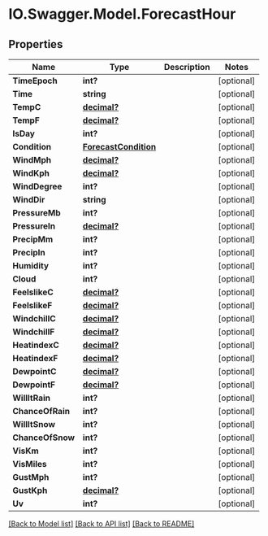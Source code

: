 # IO.Swagger.Model.ForecastHour
## Properties

Name | Type | Description | Notes
------------ | ------------- | ------------- | -------------
**TimeEpoch** | **int?** |  | [optional] 
**Time** | **string** |  | [optional] 
**TempC** | [**decimal?**](BigDecimal.md) |  | [optional] 
**TempF** | [**decimal?**](BigDecimal.md) |  | [optional] 
**IsDay** | **int?** |  | [optional] 
**Condition** | [**ForecastCondition**](ForecastCondition.md) |  | [optional] 
**WindMph** | [**decimal?**](BigDecimal.md) |  | [optional] 
**WindKph** | [**decimal?**](BigDecimal.md) |  | [optional] 
**WindDegree** | **int?** |  | [optional] 
**WindDir** | **string** |  | [optional] 
**PressureMb** | **int?** |  | [optional] 
**PressureIn** | [**decimal?**](BigDecimal.md) |  | [optional] 
**PrecipMm** | **int?** |  | [optional] 
**PrecipIn** | **int?** |  | [optional] 
**Humidity** | **int?** |  | [optional] 
**Cloud** | **int?** |  | [optional] 
**FeelslikeC** | [**decimal?**](BigDecimal.md) |  | [optional] 
**FeelslikeF** | [**decimal?**](BigDecimal.md) |  | [optional] 
**WindchillC** | [**decimal?**](BigDecimal.md) |  | [optional] 
**WindchillF** | [**decimal?**](BigDecimal.md) |  | [optional] 
**HeatindexC** | [**decimal?**](BigDecimal.md) |  | [optional] 
**HeatindexF** | [**decimal?**](BigDecimal.md) |  | [optional] 
**DewpointC** | [**decimal?**](BigDecimal.md) |  | [optional] 
**DewpointF** | [**decimal?**](BigDecimal.md) |  | [optional] 
**WillItRain** | **int?** |  | [optional] 
**ChanceOfRain** | **int?** |  | [optional] 
**WillItSnow** | **int?** |  | [optional] 
**ChanceOfSnow** | **int?** |  | [optional] 
**VisKm** | **int?** |  | [optional] 
**VisMiles** | **int?** |  | [optional] 
**GustMph** | **int?** |  | [optional] 
**GustKph** | [**decimal?**](BigDecimal.md) |  | [optional] 
**Uv** | **int?** |  | [optional] 

[[Back to Model list]](../README.md#documentation-for-models) [[Back to API list]](../README.md#documentation-for-api-endpoints) [[Back to README]](../README.md)

